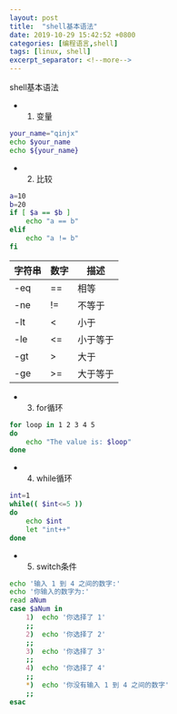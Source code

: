 ```yaml
---
layout: post
title:  "shell基本语法"
date: 2019-10-29 15:42:52 +0800
categories: [编程语言,shell]
tags: [linux, shell]
excerpt_separator: <!--more-->
---
```

shell基本语法
<!--more-->

* 1. 变量
```bash
your_name="qinjx"
echo $your_name
echo ${your_name}
```

* 2. 比较
```bash
a=10
b=20
if [ $a == $b ]
    echo "a == b"
elif
    echo "a != b"
fi
```
|字符串|数字|描述|
|---|---|---|
|-eq|==|相等|
|-ne|!=|不等于|
|-lt|<|小于|
|-le|<=|小于等于|
|-gt|>|大于|
|-ge|>=|大于等于|

* 3. for循环
```bash
for loop in 1 2 3 4 5
do
    echo "The value is: $loop"
done
```

* 4. while循环
```bash
int=1
while(( $int<=5 ))
do
    echo $int
    let "int++"
done
```

* 5. switch条件
```bash
echo '输入 1 到 4 之间的数字:'
echo '你输入的数字为:'
read aNum
case $aNum in
    1)  echo '你选择了 1'
    ;;
    2)  echo '你选择了 2'
    ;;
    3)  echo '你选择了 3'
    ;;
    4)  echo '你选择了 4'
    ;;
    *)  echo '你没有输入 1 到 4 之间的数字'
    ;;
esac
```

